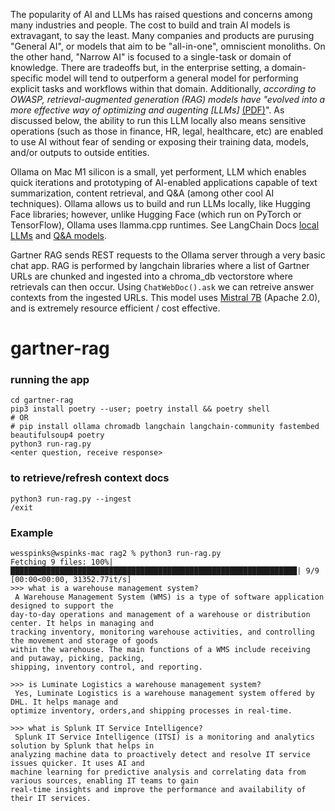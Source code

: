 The popularity of AI and LLMs has raised questions and concerns among many industries and people. The cost to build and
train AI models is extravagant, to say the least. Many companies and products are purusing "General AI", or models that aim
to be "all-in-one", omniscient monoliths. On the other hand, "Narrow AI" is focused to a single-task or domain of knowledge.
There are tradeoffs but, in the enterprise setting, a domain-specific model will tend to outperform a general model for
performing explicit tasks and workflows within that domain. Additionally, _according to OWASP, retrieval-augmented generation (RAG)
models have "evolved into a more effective way of optimizing and augenting [LLMs]_ [(PDF)](https://owasp.org/www-project-top-10-for-large-language-model-applications/llm-top-10-governance-doc/LLM_AI_Security_and_Governance_Checklist-v1.pdf)".
As discussed below, the ability to run this LLM locally also means sensitive operations (such as those in finance, HR, legal, 
healthcare, etc) are enabled to use AI without fear of sending or exposing their training data, models, and/or outputs to
outside entities.

Ollama on Mac M1 silicon is a small, yet performent, LLM which enables quick iterations and prototyping of AI-enabled
applications capable of text summarization, content retrieval, and Q&A (among other cool AI techniques). Ollama allows us to 
build and run LLMs locally, like Hugging Face libraries; however, unlike Hugging Face (which run on PyTorch or TensorFlow),
Ollama uses llamma.cpp runtimes. See LangChain Docs [local LLMs](https://python.langchain.com/docs/guides/local_llms) and [Q&A models](https://python.langchain.com/docs/use_cases/question_answering/local_retrieval_qa).

Gartner RAG sends REST requests to the Ollama server through a very basic chat app. RAG is performed by langchain libraries
where a list of Gartner URLs are chunked and ingested into a chroma_db vectorstore where retrievals can then occur. Using
`ChatWebDoc().ask` we can retreive answer contexts from the ingested URLs. This model uses [Mistral 7B](https://mistral.ai/news/announcing-mistral-7b/)
(Apache 2.0), and is extremely resource efficient / cost effective.

# gartner-rag
### running the app
```
cd gartner-rag
pip3 install poetry --user; poetry install && poetry shell
# OR
# pip install ollama chromadb langchain langchain-community fastembed beautifulsoup4 poetry
python3 run-rag.py
<enter question, receive response>
```

### to retrieve/refresh context docs
```
python3 run-rag.py --ingest
/exit
```

### Example
```
wesspinks@wspinks-mac rag2 % python3 run-rag.py
Fetching 9 files: 100%|████████████████████████████████████████████████████████████████| 9/9 [00:00<00:00, 31352.77it/s]
>>> what is a warehouse management system?
 A Warehouse Management System (WMS) is a type of software application designed to support the
day-to-day operations and management of a warehouse or distribution center. It helps in managing and
tracking inventory, monitoring warehouse activities, and controlling the movement and storage of goods
within the warehouse. The main functions of a WMS include receiving and putaway, picking, packing,
shipping, inventory control, and reporting.

>>> is Luminate Logistics a warehouse management system?
 Yes, Luminate Logistics is a warehouse management system offered by DHL. It helps manage and
optimize inventory, orders,and shipping processes in real-time.

>>> what is Splunk IT Service Intelligence?
 Splunk IT Service Intelligence (ITSI) is a monitoring and analytics solution by Splunk that helps in
analyzing machine data to proactively detect and resolve IT service issues quicker. It uses AI and
machine learning for predictive analysis and correlating data from various sources, enabling IT teams to gain
real-time insights and improve the performance and availability of their IT services.
```
